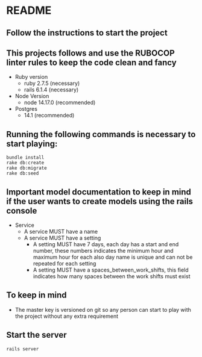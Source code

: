 # README

## Follow the instructions to start the project

## This projects follows and use the RUBOCOP linter rules to keep the code clean and fancy

* Ruby version
    - ruby 2.7.5 (necessary)
    - rails 6.1.4 (necessary)
* Node Version
    - node 14.17.0 (recommended)
* Postgres
    - 14.1 (recommended)

## Running the following commands is necessary to start playing:

```
bundle install
rake db:create
rake db:migrate
rake db:seed
```

## Important model documentation to keep in mind if the user wants to create models using the rails console

* Service
  - A service MUST have a name
  - A service MUST have a setting
    - A setting MUST have 7 days, each day has a start and end number,
  these numbers indicates the minimum hour and maximum hour for each also day 
  name is unique and can not be repeated for each setting
    - A setting MUST have a spaces_between_work_shifts, this field indicates 
  how many spaces between the work shifts must exist

## To keep in mind

* The master key is versioned on git so any person can start to play with the project
without any extra requirement
  
## Start the server
```
rails server
```
